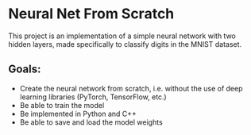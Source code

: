 # Neural Net From Scratch

This project is an implementation of a simple neural network with two hidden layers, made specifically to classify digits in the MNIST dataset.

## Goals:

- Create the neural network from scratch, i.e. without the use of deep learning libraries (PyTorch, TensorFlow, etc.)
- Be able to train the model
- Be implemented in Python and C++
- Be able to save and load the model weights
